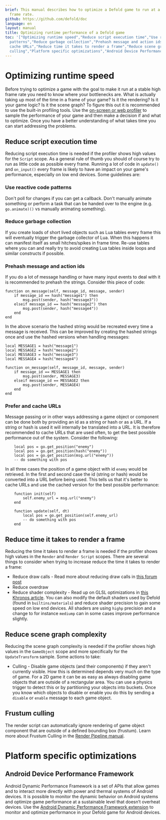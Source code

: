 ```yaml
---
brief: This manual describes how to optimize a Defold game to run at a stable high
  frame rate.
github: https://github.com/defold/doc
language: en
layout: manual
title: Optimizing runtime performance of a Defold game
toc: '["Optimizing runtime speed","Reduce script execution time","Use reactive code
  patterns","Reduce garbage collection","Prehash message and action ids","Prefer and
  cache URLs","Reduce time it takes to render a frame","Reduce scene graph complexity","Frustum
  culling","Platform specific optimizations","Android Device Performance Framework"]'
---
```


# Optimizing runtime speed
Before trying to optimize a game with the goal to make it run at a stable high frame rate you need to know where your bottlenecks are. What is actually taking up most of the time in a frame of your game? Is it the rendering? Is it your game logic? Is it the scene graph? To figure this out it is recommended to use the built-in profiling tools. Use the [on-screen or web profiler](/manuals/profiling/) to sample the performance of your game and then make a decision if and what to optimize. Once you have a better understanding of what takes time you can start addressing the problems.

## Reduce script execution time
Reducing script execution time is needed if the profiler shows high values for the `Script` scope. As a general rule of thumb you should of course try to run as little code as possible every frame. Running a lot of code in `update()` and `on_input()` every frame is likely to have an impact on your game's performance, especially on low end devices. Some guidelines are:

### Use reactive code patterns
Don't poll for changes if you can get a callback. Don't manually animate something or perform a task that can be handed over to the engine (e.g. `go.animate)()` vs manually animating something).

### Reduce garbage collection
If you create loads of short lived objects such as Lua tables every frame this will eventually trigger the garbage collector of Lua. When this happens it can manifest itself as small hitches/spikes in frame time. Re-use tables where you can and really try to avoid creating Lua tables inside loops and similar constructs if possible.

### Prehash message and action ids
If you do a lot of message handling or have many input events to deal with it is recommended to prehash the strings. Consider this piece of code:

```
function on_message(self, message_id, message, sender)
    if message_id == hash("message1") then
        msg.post(sender, hash("message3"))
    elseif message_id == hash("message2") then
        msg.post(sender, hash("message4"))
    end
end
```

In the above scenario the hashed string would be recreated every time a message is received. This can be improved by creating the hashed strings once and use the hashed versions when handling messages:

```
local MESSAGE1 = hash("message1")
local MESSAGE2 = hash("message2")
local MESSAGE3 = hash("message3")
local MESSAGE4 = hash("message4")

function on_message(self, message_id, message, sender)
    if message_id == MESSAGE1 then
        msg.post(sender, MESSAGE3)
    elseif message_id == MESSAGE2 then
        msg.post(sender, MESSAGE4)
    end
end
```

### Prefer and cache URLs
Message passing or in other ways addressing a game object or component can be done both by providing an id as a string or hash or as a URL. If a string or hash is used it will internally be translated into a URL. It is therefore recommended to cache URLs that are used often, to get the best possible performance out of the system. Consider the following:

```
    local pos = go.get_position("enemy")
    local pos = go.get_position(hash("enemy"))
    local pos = go.get_position(msg.url("enemy"))
    -- do something with pos
```

In all three cases the position of a game object with id `enemy` would be retrieved. In the first and second case the id (string or hash) would be converted into a URL before being used. This tells us that it's better to cache URLs and use the cached version for the best possible performance:

```
    function init(self)
        self.enemy_url = msg.url("enemy")
    end

    function update(self, dt)
        local pos = go.get_position(self.enemy_url)
        -- do something with pos
    end
```

## Reduce time it takes to render a frame
Reducing the time it takes to render a frame is needed if the profiler shows high values in the `Render` and `Render Script` scopes. There are several things to consider when trying to increase reduce the time it takes to render a frame:

* Reduce draw calls - Read more about reducing draw calls in [this forum post](https://forum.defold.com/t/draw-calls-and-defold/4674)
* Reduce overdraw
* Reduce shader complexity - Read up on GLSL optimizations in [this Khronos article](https://www.khronos.org/opengl/wiki/GLSL_Optimizations). You can also modify the default shaders used by Defold (found in `builtins/materials`) and reduce shader precision to gain some speed on low end devices. All shaders are using `highp` precision and a change to for instance `mediump` can in some cases improve performance slightly.

## Reduce scene graph complexity
Reducing the scene graph complexity is needed if the profiler shows high values in the `GameObject` scope and more specifically for the `UpdateTransform` sample. Some actions to take:

* Culling - Disable game objects (and their components) if they aren't currently visible. How this is determined depends very much on the type of game. For a 2D game it can be as easy as always disabling game objects that are outside of a rectangular area. You can use a physics trigger to detect this or by partitioning your objects into buckets. Once you know which objects to disable or enable you do this by sending a `disable` or `enable` message to each game object.

## Frustum culling
The render script can automatically ignore rendering of game object component that are outside of a defined bounding box (frustum). Learn more about Frustum Culling in the [Render Pipeline manual](/manuals/render/#frustum-culling).


# Platform specific optimizations

## Android Device Performance Framework
Android Dynamic Performance Framework is a set of APIs that allow games and to interact more directly with power and thermal systems of Android devices. It is possible to monitor the dynamic behavior on Android systems and optimize game performance at a sustainable level that doesn’t overheat devices. Use the [Android Dynamic Performance Framework extension](https://defold.com/extension-adpf/) to monitor and optimize performance in your Defold game for Android devices.